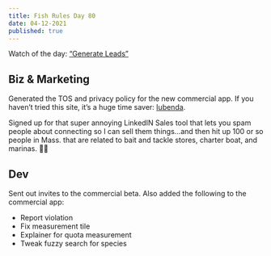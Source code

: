 ```yaml
---
title: Fish Rules Day 80
date: 04-12-2021
published: true
---
```


Watch of the day: [“Generate Leads”][1]

## Biz & Marketing

Generated the TOS and privacy policy for the new commercial app.  If you haven’t tried this site, it’s a huge time saver: [Iubenda][2].

Signed up for that super annoying LinkedIN Sales tool that lets you spam people about connecting so I can sell them things…and then hit up 100 or so people in Mass. that are related to bait and tackle stores, charter boat, and marinas. 🤷‍♂️

## Dev

Sent out invites to the commercial beta.  Also added the following to the commercial app:
- Report violation
- Fix measurement tile
- Explainer for quota measurement
- Tweak fuzzy search for species

[1]:	https://www.ycombinator.com/library/9n-how-to-generate-leads
[2]:	http://iubenda.refr.cc/PP9WNZ6